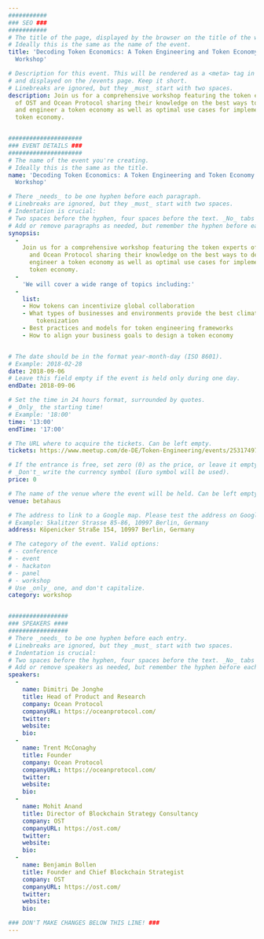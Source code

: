 ```yaml
---
###########
### SEO ###
###########
# The title of the page, displayed by the browser on the title of the window.
# Ideally this is the same as the name of the event.
title: 'Decoding Token Economics: A Token Engineering and Token Economy Design
  Workshop'

# Description for this event. This will be rendered as a <meta> tag in the HTML,
# and displayed on the /events page. Keep it short.
# Linebreaks are ignored, but they _must_ start with two spaces.
description: Join us for a comprehensive workshop featuring the token experts
  of OST and Ocean Protocol sharing their knowledge on the best ways to design
  and engineer a token economy as well as optimal use cases for implementing a
  token economy.


#####################
### EVENT DETAILS ###
#####################
# The name of the event you're creating.
# Ideally this is the same as the title.
name: 'Decoding Token Economics: A Token Engineering and Token Economy Design
  Workshop'

# There _needs_ to be one hyphen before each paragraph.
# Linebreaks are ignored, but they _must_ start with two spaces.
# Indentation is crucial:
# Two spaces before the hyphen, four spaces before the text. _No_ tabs allowed.
# Add or remove paragraphs as needed, but remember the hyphen before each entry.
synopsis:
  -
    Join us for a comprehensive workshop featuring the token experts of OST
      and Ocean Protocol sharing their knowledge on the best ways to design and
      engineer a token economy as well as optimal use cases for implementing a
      token economy.
  -
    'We will cover a wide range of topics including:'
  -
    list:
    - How tokens can incentivize global collaboration
    - What types of businesses and environments provide the best climate for
        tokenization
    - Best practices and models for token engineering frameworks
    - How to align your business goals to design a token economy


# The date should be in the format year-month-day (ISO 8601).
# Example: 2018-02-28
date: 2018-09-06
# Leave this field empty if the event is held only during one day.
endDate: 2018-09-06

# Set the time in 24 hours format, surrounded by quotes.
# _Only_ the starting time!
# Example: '18:00'
time: '13:00'
endTime: '17:00'

# The URL where to acquire the tickets. Can be left empty.
tickets: https://www.meetup.com/de-DE/Token-Engineering/events/253174971/

# If the entrance is free, set zero (0) as the price, or leave it empty.
# _Don't_ write the currency symbol (Euro symbol will be used).
price: 0

# The name of the venue where the event will be held. Can be left empty.
venue: betahaus

# The address to link to a Google map. Please test the address on Google Maps.
# Example: Skalitzer Strasse 85-86, 10997 Berlin, Germany
address: Köpenicker Straße 154, 10997 Berlin, Germany

# The category of the event. Valid options:
# - conference
# - event
# - hackaton
# - panel
# - workshop
# Use _only_ one, and don't capitalize.
category: workshop


#################
### SPEAKERS ####
#################
# There _needs_ to be one hyphen before each entry.
# Linebreaks are ignored, but they _must_ start with two spaces.
# Indentation is crucial:
# Two spaces before the hyphen, four spaces before the text. _No_ tabs allowed.
# Add or remove speakers as needed, but remember the hyphen before each entry.
speakers:
  -
    name: Dimitri De Jonghe
    title: Head of Product and Research
    company: Ocean Protocol
    companyURL: https://oceanprotocol.com/
    twitter:
    website:
    bio:
  -
    name: Trent McConaghy
    title: Founder
    company: Ocean Protocol
    companyURL: https://oceanprotocol.com/
    twitter:
    website:
    bio:
  -
    name: Mohit Anand
    title: Director of Blockchain Strategy Consultancy
    company: OST
    companyURL: https://ost.com/
    twitter:
    website:
    bio:
  -
    name: Benjamin Bollen
    title: Founder and Chief Blockchain Strategist
    company: OST
    companyURL: https://ost.com/
    twitter:
    website:
    bio:

### DON'T MAKE CHANGES BELOW THIS LINE! ###
---
```

<!-- ### DON'T MAKE CHANGES BELOW THIS LINE! ### -->

<Event-Content/>
